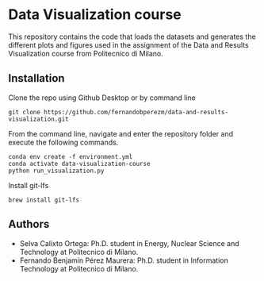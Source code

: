 # Data Visualization course
This repository contains the code that loads the datasets and generates the different plots and figures used in the 
assignment of the Data and Results Visualization course from Politecnico di Milano. 

## Installation

Clone the repo using Github Desktop or by command line
```shell script
git clone https://github.com/fernandobperezm/data-and-results-visualization.git
```

From the command line, navigate and enter the repository folder and execute the following commands.
```shell script
conda env create -f environment.yml
conda activate data-visualization-course
python run_visualization.py
```

Install git-lfs
```shell script
brew install git-lfs
```

## Authors
- Selva Calixto Ortega: Ph.D. student in Energy, Nuclear Science and Technology at Politecnico di Milano.
- Fernando Benjamín Pérez Maurera: Ph.D. student in Information Technology at Politecnico di Milano.
